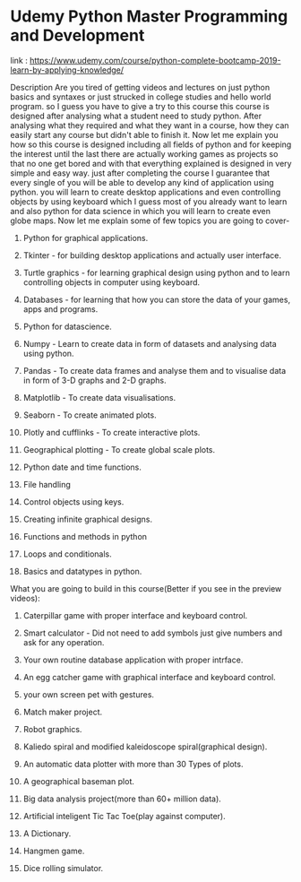 # Udemy Python Master Programming and Development

link : https://www.udemy.com/course/python-complete-bootcamp-2019-learn-by-applying-knowledge/


Description
Are you tired of getting videos and lectures on just python basics and syntaxes or just strucked in college studies and hello world program. so I guess you have to give a try to this course this course is designed after analysing what a student need to study python. After analysing what they required and what they want in a course, how they can easily start any course but didn't able to finish it. Now let me explain you how so this course is designed including all fields of python and for keeping the interest until the last there are actually working games as projects so that no one get bored and with that everything explained is designed in very simple and easy way. just after completing the course I guarantee that every single of you will be able to develop any kind of application using python. you will learn to create desktop applications and even controlling objects by using keyboard which I guess most of you already want to learn and also python for data science in which you will learn to create even globe maps. Now let me explain some of few topics you are going to cover-

1. Python for graphical applications.

2. Tkinter - for building desktop applications and actually user interface.

3. Turtle graphics - for learning graphical design using python and to learn controlling objects in computer using keyboard.

4. Databases - for learning that how you can store the data of your games, apps and programs.

5. Python for datascience.

6. Numpy - Learn to create data in form of datasets and analysing data using python.

7. Pandas - To create data frames and analyse them and to visualise data in form of 3-D graphs and 2-D graphs.

8. Matplotlib - To create data visualisations.

9. Seaborn - To create animated plots.

10. Plotly and cufflinks - To create interactive plots.

11. Geographical plotting - To create global scale plots.

12. Python date and time functions.

13. File handling

14. Control objects using keys.

15. Creating infinite graphical designs.

16. Functions and methods in python

17. Loops and conditionals.

18. Basics and datatypes in python.



What you are going to build in this course(Better if you see in the preview videos):

1. Caterpillar game with proper interface and keyboard control.

2. Smart calculator - Did not need to add symbols just give numbers and ask for any operation.

3. Your own routine database application with proper intrface.

4. An egg catcher game with graphical interface and keyboard control.

5. your own screen pet with gestures.

6. Match maker project.

7. Robot graphics.

8. Kaliedo spiral and modified kaleidoscope spiral(graphical design).

9. An automatic data plotter with more than 30 Types of plots.

10. A geographical baseman plot.

11. Big data analysis project(more than 60+ million data).

12. Artificial inteligent Tic Tac Toe(play against computer).

13. A Dictionary.

14. Hangmen game.

15. Dice rolling simulator.
